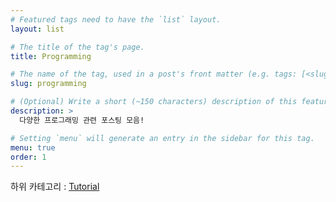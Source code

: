 ```yaml
---
# Featured tags need to have the `list` layout.
layout: list

# The title of the tag's page.
title: Programming

# The name of the tag, used in a post's front matter (e.g. tags: [<slug>]).
slug: programming

# (Optional) Write a short (~150 characters) description of this featured tag.
description: >
  다양한 프로그래밍 관련 포스팅 모음!

# Setting `menu` will generate an entry in the sidebar for this tag.
menu: true
order: 1
---
```


하위 카테고리 : [Tutorial](/tutorial/)
